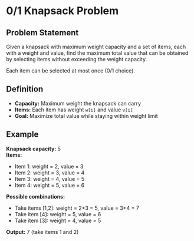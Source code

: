 # 0/1 Knapsack Problem

## Problem Statement

Given a knapsack with maximum weight capacity and a set of items, each with a weight and value, find the maximum total value that can be obtained by selecting items without exceeding the weight capacity.

Each item can be selected at most once (0/1 choice).

## Definition

- **Capacity:** Maximum weight the knapsack can carry
- **Items:** Each item has weight `w[i]` and value `v[i]`
- **Goal:** Maximize total value while staying within weight limit

## Example

**Knapsack capacity:** 5  
**Items:**
- Item 1: weight = 2, value = 3
- Item 2: weight = 3, value = 4  
- Item 3: weight = 4, value = 5
- Item 4: weight = 5, value = 6

**Possible combinations:**
- Take items [1,2]: weight = 2+3 = 5, value = 3+4 = 7
- Take item [4]: weight = 5, value = 6
- Take item [3]: weight = 4, value = 5

**Output:** 7 (take items 1 and 2)